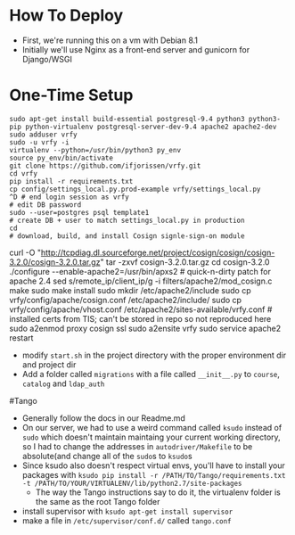 # How To Deploy
  * First, we're running this on a vm with Debian 8.1
  * Initially we'll use Nginx as a front-end server and gunicorn for Django/WSGI

# One-Time Setup

    sudo apt-get install build-essential postgresql-9.4 python3 python3-pip python-virtualenv postgresql-server-dev-9.4 apache2 apache2-dev
    sudo adduser vrfy
    sudo -u vrfy -i
    virtualenv --python=/usr/bin/python3 py_env
    source py_env/bin/activate
    git clone https://github.com/ifjorissen/vrfy.git
    cd vrfy
    pip install -r requirements.txt
    cp config/settings_local.py.prod-example vrfy/settings_local.py
    ^D # end login session as vrfy
    # edit DB password
    sudo --user=postgres psql template1
    # create DB + user to match settings_local.py in production
    cd
    # download, build, and install Cosign signle-sign-on module
curl -O "http://tcpdiag.dl.sourceforge.net/project/cosign/cosign/cosign-3.2.0/cosign-3.2.0.tar.gz"
    tar -zxvf cosign-3.2.0.tar.gz
    cd cosign-3.2.0
    ./configure --enable-apache2=/usr/bin/apxs2
    # quick-n-dirty patch for apache 2.4
    sed s/remote_ip/client_ip/g -i filters/apache2/mod_cosign.c
    make
    sudo make install
    sudo mkdir /etc/apache2/include
    sudo cp vrfy/config/apache/cosign.conf /etc/apache2/include/
    sudo cp vrfy/config/apache/vhost.conf /etc/apache2/sites-available/vrfy.conf
    # installed certs from TIS; can't be stored in repo so not reproduced here
    sudo a2enmod proxy cosign ssl
    sudo a2ensite vrfy
    sudo service apache2 restart

  * modify `start.sh` in the project directory with the proper environment dir and project dir
  * Add a folder called `migrations` with a file called `__init__.py` to `course`, `catalog` and `ldap_auth`

#Tango
  * Generally follow the docs in our Readme.md
  * On our server, we had to use a weird command called `ksudo` instead of `sudo` which doesn't maintain maintaing your current working directory, so I had to change the addresses in `autodriver/Makefile` to be absolute(and change all of the `sudo`s to `ksudo`s
  * Since ksudo also doesn't respect virtual envs, you'll have to install your packages with `ksudo pip install -r /PATH/TO/Tango/requirements.txt -t /PATH/TO/YOUR/VIRTUALENV/lib/python2.7/site-packages`
    * The way the Tango instructions say to do it, the virtualenv folder is the same as the root Tango folder
  * install supervisor with `ksudo apt-get install supervisor`
  * make a file in `/etc/supervisor/conf.d/` called `tango.conf`
  
